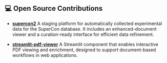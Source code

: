 ## 💻 Open Source Contributions

- **[supercon2](https://github.com/lfoppiano/supercon2)**
  A staging platform for automatically collected experimental data for the SuperCon database. It includes an enhanced-document viewer and a curation-ready interface for efficient data refinement.

- **[streamlit-pdf-viewer](https://github.com/lfoppiano/streamlit-pdf-viewer)**
  A Streamlit component that enables interactive PDF viewing and enrichment, designed to support document-based workflows in web applications.
